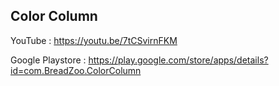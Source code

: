 ## Color Column

YouTube : https://youtu.be/7tCSvirnFKM

Google Playstore : https://play.google.com/store/apps/details?id=com.BreadZoo.ColorColumn
